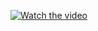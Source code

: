 [![Watch the video](https://img.youtube.com/vi/l4-2nDSLbyw/maxresdefault.jpg)](https://www.youtube.com/watch?v=l4-2nDSLbyw)
